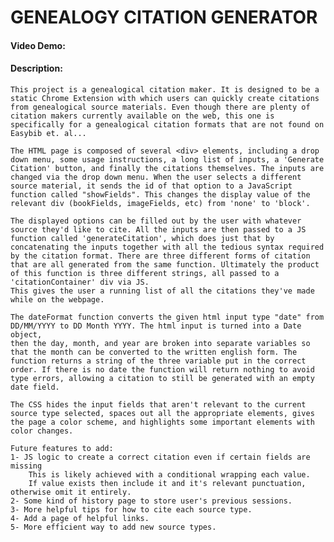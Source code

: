 # GENEALOGY CITATION GENERATOR
#### Video Demo:  <URL HERE>
#### Description:
    This project is a genealogical citation maker. It is designed to be a static Chrome Extension with which users can quickly create citations from genealogical source materials. Even though there are plenty of citation makers currently available on the web, this one is specifically for a genealogical citation formats that are not found on Easybib et. al...

    The HTML page is composed of several <div> elements, including a drop down menu, some usage instructions, a long list of inputs, a 'Generate Citation' button, and finally the citations themselves. The inputs are changed via the drop down menu. When the user selects a different source material, it sends the id of that option to a JavaScript function called "showFields". This changes the display value of the relevant div (bookFields, imageFields, etc) from 'none' to 'block'.

    The displayed options can be filled out by the user with whatever source they'd like to cite. All the inputs are then passed to a JS function called 'generateCitation', which does just that by concatenating the inputs together with all the tedious syntax required by the citation format. There are three different forms of citation that are all generated from the same function. Ultimately the product of this function is three different strings, all passed to a 'citationContainer' div via JS.
    This gives the user a running list of all the citations they've made while on the webpage.

    The dateFormat function converts the given html input type "date" from
    DD/MM/YYYY to DD Month YYYY. The html input is turned into a Date object,
    then the day, month, and year are broken into separate variables so that the month can be converted to the written english form. The function returns a string of the three variable put in the correct order. If there is no date the function will return nothing to avoid type errors, allowing a citation to still be generated with an empty date field.

    The CSS hides the input fields that aren't relevant to the current source type selected, spaces out all the appropriate elements, gives the page a color scheme, and highlights some important elements with color changes.

    Future features to add:
    1- JS logic to create a correct citation even if certain fields are missing
        This is likely achieved with a conditional wrapping each value.
        If value exists then include it and it's relevant punctuation, otherwise omit it entirely.
    2- Some kind of history page to store user's previous sessions.
    3- More helpful tips for how to cite each source type.
    4- Add a page of helpful links.
    5- More efficient way to add new source types.
    